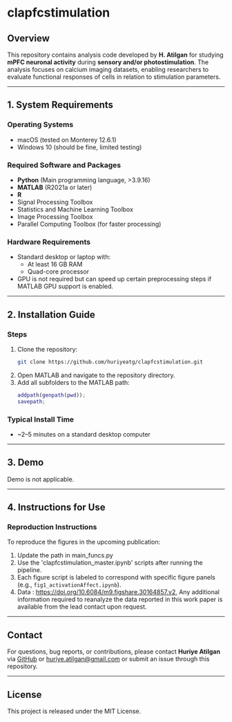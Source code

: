 
# clapfcstimulation

## Overview

This repository contains analysis code developed by **H. Atilgan** for studying **mPFC neuronal activity** during **sensory and/or photostimulation**. The analysis focuses on calcium imaging datasets, enabling researchers to evaluate functional responses of cells in relation to stimulation parameters.

---

## 1. System Requirements

### Operating Systems
- macOS (tested on Monterey 12.6.1)
- Windows 10 (should be fine, limited testing)

### Required Software and Packages
- **Python** (Main programming language, >3.9.16)
- **MATLAB** (R2021a or later)
- **R**
- Signal Processing Toolbox
- Statistics and Machine Learning Toolbox
- Image Processing Toolbox
- Parallel Computing Toolbox (for faster processing)

### Hardware Requirements
- Standard desktop or laptop with:
  - At least 16 GB RAM
  - Quad-core processor
- GPU is not required but can speed up certain preprocessing steps if MATLAB GPU support is enabled.

---

## 2. Installation Guide

### Steps
1. Clone the repository:
   ```bash
   git clone https://github.com/huriyeatg/clapfcstimulation.git
   ```
2. Open MATLAB and navigate to the repository directory.
3. Add all subfolders to the MATLAB path:
   ```matlab
   addpath(genpath(pwd));
   savepath;
   ```

### Typical Install Time
- ~2–5 minutes on a standard desktop computer

---

## 3. Demo

Demo is not applicable.

---

## 4. Instructions for Use

### Reproduction Instructions
To reproduce the figures in the upcoming publication:
1. Update the path in main_funcs.py
2. Use the 'clapfcstimulation_master.ipynb' scripts after running the pipeline.
3. Each figure script is labeled to correspond with specific figure panels (e.g., `fig1_activationAffect.ipynb`).
4. Data : https://doi.org/10.6084/m9.figshare.30164857.v2, Any additional information required to reanalyze the data reported in this work paper is available from the lead contact upon request.

---

## Contact

For questions, bug reports, or contributions, please contact **Huriye Atilgan** via [GitHub](https://github.com/huriyeatg) or huriye.atilgan@gmail.com or submit an issue through this repository.

---

## License

This project is released under the MIT License.
